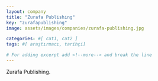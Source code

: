 ```yaml
---
layout: company
title: "Zurafa Publishing"
key: "zurafapublishing"
image: assets/images/companies/zurafa-publishing.jpg

categories: #[ cat1, cat2 ]
tags: #[ araştırmacı, tarihçi]

# For adding excerpt add <!--more--> and break the line
---
```

Zurafa Publishing.